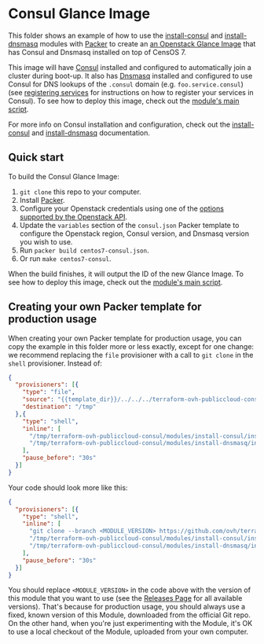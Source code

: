 # Consul Glance Image

This folder shows an example of how to use the [install-consul](../../modules/install-consul) and [install-dnsmasq](../..//modules/install-dnsmasq) modules with [Packer](https://www.packer.io/) to create an [an Openstack Glance Image](https://docs.openstack.org/glance/latest/) that has Consul and Dnsmasq installed on top of CensOS 7.

This image will have [Consul](https://www.consul.io/) installed and configured to automatically join a cluster during boot-up. It also has [Dnsmasq](http://www.thekelleys.org.uk/dnsmasq/doc.html) installed and configured to use Consul for DNS lookups of the `.consul` domain (e.g. `foo.service.consul`) (see [registering services](https://www.consul.io/intro/getting-started/services.html) for instructions on how to register your services in Consul). To see how to deploy this image, check out the [module's main script](../../README.md). 

For more info on Consul installation and configuration, check out the [install-consul](../../modules/install-consul) and [install-dnsmasq](../../modules/install-dnsmasq) documentation.

## Quick start

To build the Consul Glance Image:

1. `git clone` this repo to your computer.
1. Install [Packer](https://www.packer.io/).
1. Configure your Openstack credentials using one of the [options supported by the Openstack API](https://developer.openstack.org/api-guide/quick-start/api-quick-start.html). 
1. Update the `variables` section of the `consul.json` Packer template to configure the Openstack region, Consul version, and Dnsmasq version you wish to use.
1. Run `packer build centos7-consul.json`.
1. Or run `make centos7-consul`.

When the build finishes, it will output the ID of the new Glance Image. To see how to deploy this image, check out the [module's main script](../../README.md).


## Creating your own Packer template for production usage

When creating your own Packer template for production usage, you can copy the example in this folder more or less exactly, except for one change: we recommend replacing the `file` provisioner with a call to `git clone` in the `shell` provisioner. Instead of:

```json
{
  "provisioners": [{
    "type": "file",
    "source": "{{template_dir}}/../../../terraform-ovh-publiccloud-consul",
    "destination": "/tmp"
  },{
    "type": "shell",
    "inline": [
      "/tmp/terraform-ovh-publiccloud-consul/modules/install-consul/install-consul --version {{user `consul_version`}}",
      "/tmp/terraform-ovh-publiccloud-consul/modules/install-dnsmasq/install-dnsmasq"
    ],
    "pause_before": "30s"
  }]
}
```

Your code should look more like this:

```json
{
  "provisioners": [{
    "type": "shell",
    "inline": [
      "git clone --branch <MODULE_VERSION> https://github.com/ovh/terraform-ovh-publiccloud-consul.git /tmp/terraform-ovh-publiccloud-consul",
      "/tmp/terraform-ovh-publiccloud-consul/modules/install-consul/install-consul --version {{user `consul_version`}}",
      "/tmp/terraform-ovh-publiccloud-consul/modules/install-dnsmasq/install-dnsmasq"
    ],
    "pause_before": "30s"
  }]
}
```

You should replace `<MODULE_VERSION>` in the code above with the version of this module that you want to use (see the [Releases Page](../../releases) for all available versions). That's because for production usage, you should always use a fixed, known version of this Module, downloaded from the official Git repo. On the other hand, when you're just experimenting with the Module, it's OK to use a local checkout of the Module, uploaded from your own computer.
